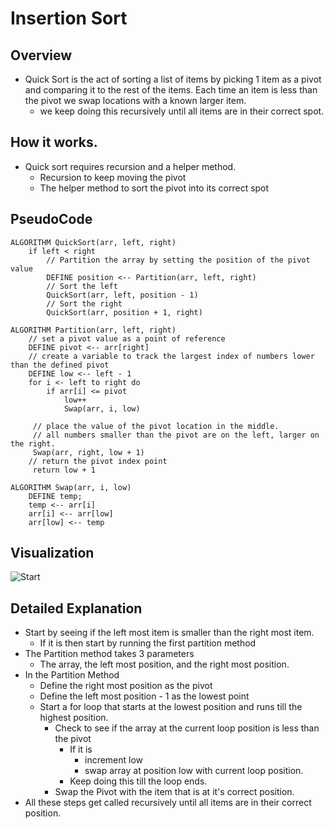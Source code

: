 # Insertion Sort

## Overview
- Quick Sort is the act of sorting a list of items by picking 1 item as a pivot and comparing it to the rest of the items. Each time an item is less than the pivot we swap locations with a known larger item.
    - we keep doing this recursively until all items are in their correct spot.


## How it works.

- Quick sort requires recursion and a helper method.
    - Recursion to keep moving the pivot
    - The helper method to sort the pivot into its correct spot

## PseudoCode
```
ALGORITHM QuickSort(arr, left, right)
    if left < right
        // Partition the array by setting the position of the pivot value 
        DEFINE position <-- Partition(arr, left, right)
        // Sort the left
        QuickSort(arr, left, position - 1)
        // Sort the right
        QuickSort(arr, position + 1, right)

ALGORITHM Partition(arr, left, right)
    // set a pivot value as a point of reference
    DEFINE pivot <-- arr[right]
    // create a variable to track the largest index of numbers lower than the defined pivot
    DEFINE low <-- left - 1
    for i <- left to right do
        if arr[i] <= pivot
            low++
            Swap(arr, i, low)

     // place the value of the pivot location in the middle.
     // all numbers smaller than the pivot are on the left, larger on the right. 
     Swap(arr, right, low + 1)
    // return the pivot index point
     return low + 1

ALGORITHM Swap(arr, i, low)
    DEFINE temp;
    temp <-- arr[i]
    arr[i] <-- arr[low]
    arr[low] <-- temp
```



## Visualization
![Start](https://www.log2base2.com/images/algo/quick-sort-partition-1.svg)





## Detailed Explanation
- Start by seeing if the left most item is smaller than the right most item.
    - If it is then start by running the first partition method
- The Partition method takes 3 parameters
    - The array, the left most position, and the right most position.
- In the Partition Method
    - Define the right most position as the pivot
    - Define the left most position - 1 as the lowest point
    - Start a for loop that starts at the lowest position and runs till the highest position.
        - Check to see if the array at the current loop position is less than the pivot
            - If it is
                - increment low
                - swap array at position low with current loop position.
            - Keep doing this till the loop ends.
        - Swap the Pivot with the item that is at it's correct position.
- All these steps get called recursively until all items are in their correct position.